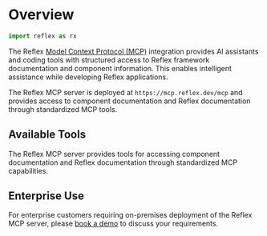 # Overview

```python exec
import reflex as rx
```

The Reflex [Model Context Protocol (MCP)](https://modelcontextprotocol.io/) integration provides AI assistants and coding tools with structured access to Reflex framework documentation and component information. This enables intelligent assistance while developing Reflex applications.

The Reflex MCP server is deployed at `https://mcp.reflex.dev/mcp` and provides access to component documentation and Reflex documentation through standardized MCP tools.

## Available Tools

The Reflex MCP server provides tools for accessing component documentation and Reflex documentation through standardized MCP capabilities.

## Enterprise Use

For enterprise customers requiring on-premises deployment of the Reflex MCP server, please [book a demo](https://reflex.dev/pricing/) to discuss your requirements.
